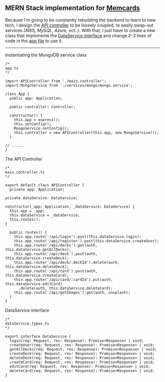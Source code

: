 ## MERN Stack implementation for [Memcards](../README.md)

Because I'm going to be constantly rebuilding the backend to learn to new tech, I design the [API controller](./src/main.controller.ts) to be loosely coupled, to easily swap-out services *(AWS, MySQL, Azure, ect..)*. With that, I just have to create a new class that implements the [DataService interface](./src/services/dataService.types.ts) and change 2-3 lines of code in the [app file](./src/app.ts) to use it.

---

Instantiating the MongoDB service class

    /*
    app.ts
    */

    import APIController from './main.controller';
    import MongoService from './services/mongo/mongo.service';

    class App {
      public app: Application;

      public controller: Controller;

      constructor() {
        this.app = express();
        this.setConfig();
        MongoService.setConfig();
        this.controller = new APIController(this.app, new MongoService());
      }

    // ...... 
    }



The API Controller

    /*
    main.controller.ts
    */

    export default class APIController {
      private app: Application;

    private dataService: DataService;

    constructor(_app: Application, _dataService: DataService) {
      this.app = _app;
      this.dataService = _dataService;
      this.routes();
    }

      public routes() {
        this.app.route('/api/login').post(this.dataService.login);
        this.app.route('/api/register').post(this.dataService.createUser);
        this.app.route('/api/decks').get(auth, this.dataService.getAllDecks);
        this.app.route('/api/deck').post(auth, this.dataService.createDeck);
        this.app.route('/api/deck/:deckId').delete(auth, this.dataService.deleteDeck);
        this.app.route('/api/card').post(auth, this.dataService.createCard);
        this.app.route('/api/card/:cardId').put(auth, this.dataService.editCard)
          .delete(auth, this.dataService.deleteCard);
        this.app.route('/api/getImages').get(auth, unsplash);
      }
    }


DataService interface

    /*
    dataService.types.ts
    */

    export interface DataService {
      login(req: Request, res: Response): Promise<Response> | void;
      createUser(req: Request, res: Response): Promise<Response> | void;
      getAllDecks(req: Request, res: Response): Promise<Response> | void;
      createDeck(req: Request, res: Response): Promise<Response> | void;
      deleteDeck(req: Request, res: Response): Promise<Response> | void;
      createCard(req: Request, res: Response): Promise<Response> | void;
      editCard(req: Request, res: Response): Promise<Response> | void;
      deleteCard(req: Request, res: Response): Promise<Response> | void;
    }

